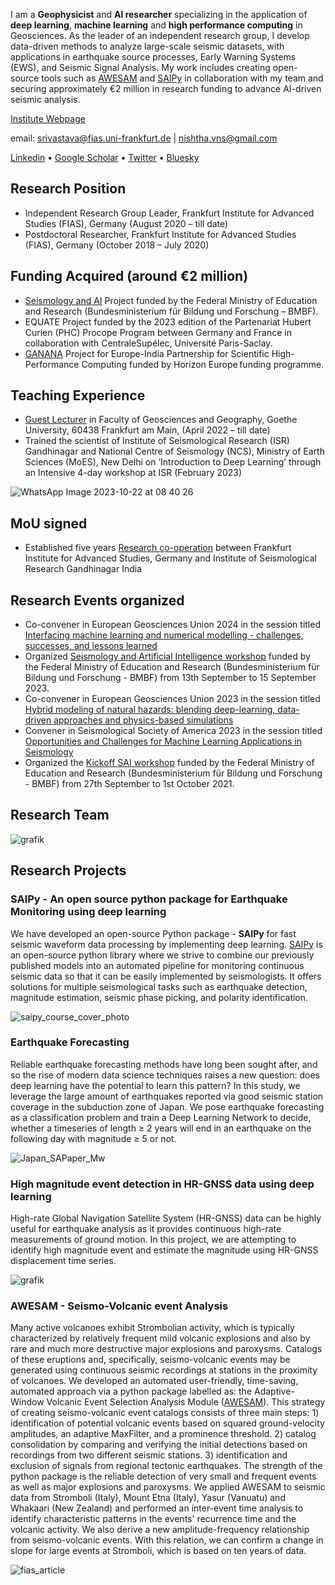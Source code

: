 I am a **Geophysicist** and **AI researcher** specializing in the application of **deep learning**, **machine learning** and **high performance computing** in Geosciences. As the leader of an independent research group, I develop data-driven methods to analyze large-scale seismic datasets, with applications in earthquake source processes, Early Warning Systems (EWS), and Seismic Signal Analysis. My work includes creating open-source tools such as [AWESAM](https://github.com/srivastavaresearchgroup/AWESAM) and [SAIPy](https://github.com/srivastavaresearchgroup/SAIPy) in collaboration with my team and securing approximately €2 million in research funding to advance AI-driven seismic analysis.

[Institute Webpage](https://www.fias.science/en/theoretical-sciences/research-groups/nishtha-srivastava/)

email: srivastava@fias.uni-frankfurt.de | nishtha.vns@gmail.com

[Linkedin](https://www.linkedin.com/in/nishtha-srivastava-82a273137/)       •             [Google Scholar](https://scholar.google.co.in/citations?user=NYnFDLYAAAAJ&hl=en)       •        [Twitter](https://twitter.com/nishthasrivastv)  •             [Bluesky](https://bsky.app/profile/nishthasrivastv.bsky.social)
## Research Position
- Independent Research Group Leader, Frankfurt Institute for Advanced Studies (FIAS), Germany (August 2020 – till date)
- Postdoctoral Researcher, Frankfurt Institute for Advanced Studies (FIAS), Germany (October 2018 – July 2020)


## Funding Acquired (around €2 million)
- [Seismology and AI](https://fias.institute/en/projects/sai-seismology-and-artificial-intelligence/) Project funded by the Federal Ministry of Education and Research (Bundesministerium für Bildung und Forschung – BMBF).
- EQUATE Project funded by the 2023 edition of the Partenariat Hubert Curien (PHC) Procope Program between Germany and France in collaboration with CentraleSupélec, Université Paris-Saclay.
- [GANANA](https://eurohpc-ju.europa.eu/new-eurohpc-project-strengthening-eu-india-ties-ganana-project-2025-02-14_en) Project for Europe-India Partnership for Scientific High-Performance Computing funded by Horizon Europe funding programme.


## Teaching Experience
- [Guest Lecturer](https://qis.server.uni-frankfurt.de/qisserver/rds?state=verpublish&status=init&vmfile=no&publishid=386447&moduleCall=webInfo&publishConfFile=webInfo&publishSubDir=veranstaltung) in Faculty of Geosciences and Geography, Goethe University, 60438 Frankfurt am Main, (April 2022 – till date)
- Trained the scientist of Institute of Seismological Research (ISR) Gandhinagar and National Centre of Seismology (NCS), Ministry of Earth Sciences (MoES), New Delhi   on ‘Introduction to Deep Learning’ through an Intensive 4-day workshop at ISR (February 2023)

 ![WhatsApp Image 2023-10-22 at 08 40 26](https://github.com/srivastavaresearchgroup/srivastavaresearchgroup.github.io/assets/98320065/f015ff6d-9d97-4b8e-9c7b-425e563a4b85)
 



## MoU signed
- Established five years [Research co-operation](https://fias.news/en/news-publicity/new-research-collaboration-on-artificial-intelligence-in-geophysics/) between Frankfurt Institute for Advanced Studies, Germany and Institute of Seismological Research Gandhinagar India

## Research Events organized
- Co-convener in European Geosciences Union 2024 in the session titled [Interfacing machine learning and numerical modelling - challenges, successes, and lessons learned](https://meetingorganizer.copernicus.org/EGU24/session/50537)
- Organized [Seismology and Artificial Intelligence workshop](https://fias.institute/en/events/conferences/2023/sai-2023/) funded by the Federal Ministry of Education and Research (Bundesministerium für Bildung und Forschung - BMBF) from 13th September to 15 September 2023.
- Co-convener in European Geosciences Union 2023 in the session titled [Hybrid modeling of natural hazards: blending deep-learning, data-driven approaches and physics-based simulations](https://meetingorganizer.copernicus.org/EGU23/session/46864)
- Convener in Seismological Society of America 2023 in the session titled [Opportunities and Challenges for Machine Learning Applications in Seismology](https://meetings.seismosoc.org/wp-content/uploads/2022/11/2023-Sessions.pdf)
- Organized the [Kickoff SAI workshop](https://fias.institute/en/events/conferences/2021/sai-kickoff-workshop/) funded by the Federal Ministry of Education and Research (Bundesministerium für Bildung und Forschung - BMBF) from 27th September to 1st October 2021.

## Research Team

![grafik](https://github.com/srivastavaresearchgroup/srivastavaresearchgroup.github.io/assets/98320065/cce98f9b-8e6d-4b74-a7b8-09a66ec65a4c)







## Research Projects
### **SAIPy** - An open source python package for Earthquake Monitoring using deep learning
We have developed an open-source Python package - **SAIPy** for fast seismic waveform data processing by implementing deep learning. [SAIPy](https://github.com/srivastavaresearchgroup/SAIPy) is an open-source python library where we strive to combine our previously published models into an automated pipeline for monitoring continuous seismic data so that it can be easily implemented by seismologists. It offers solutions for multiple seismological tasks such as earthquake detection, magnitude estimation, seismic phase picking, and polarity identification.


![saipy_course_cover_photo](https://github.com/srivastavaresearchgroup/srivastavaresearchgroup.github.io/assets/98320065/1f3cc16c-8d08-455c-aae2-98de9798359b)

### Earthquake Forecasting
Reliable earthquake forecasting methods have long been sought after, and so the rise of modern data science techniques raises a new question: does deep learning have the potential to learn this pattern? In this study, we leverage the large amount of earthquakes reported via good seismic station coverage in the subduction zone of Japan. We pose earthquake forecasting as a classification problem and train a Deep Learning Network to decide, whether a timeseries of length ≥ 2 years will end in an earthquake on the following day with magnitude ≥ 5 or not.


![Japan_SAPaper_Mw](https://github.com/srivastavaresearchgroup/srivastavaresearchgroup.github.io/assets/98320065/502995d0-91eb-4ee6-bb63-9dbc8681f449)

### High magnitude event detection in HR-GNSS data using deep learning

High-rate Global Navigation Satellite System (HR-GNSS) data can be highly useful for earthquake analysis as it provides continuous high-rate measurements of ground motion. In this project, we are attempting to identify high magnitude event and estimate the magnitude using HR-GNSS displacement time series.


![grafik](https://github.com/srivastavaresearchgroup/srivastavaresearchgroup.github.io/assets/98320065/90f21ed0-3c1e-467f-90c5-66af457899b9)

### **AWESAM** - Seismo-Volcanic event Analysis

Many active volcanoes exhibit Strombolian activity, which is typically characterized by relatively frequent mild volcanic explosions and also by rare and much more destructive major explosions and paroxysms. Catalogs of these eruptions and, specifically, seismo-volcanic events may be generated using continuous seismic recordings at stations in the proximity of volcanoes. We developed an automated user-friendly, time-saving, automated approach via a python package labelled as: the Adaptive-Window Volcanic Event Selection Analysis Module ([AWESAM](https://github.com/srivastavaresearchgroup/AWESAM)). This strategy of creating seismo-volcanic event catalogs consists of three main steps: 1) identification of potential volcanic events based on squared ground-velocity amplitudes, an adaptive MaxFilter, and a prominence threshold. 2) catalog consolidation by comparing and verifying the initial detections based on recordings from two different seismic stations. 3) identification and exclusion of signals from regional tectonic earthquakes. The strength of the python package is the reliable detection of very small and frequent events as well as major explosions and paroxysms. We applied AWESAM to seismic data from Stromboli (Italy), Mount Etna (Italy), Yasur (Vanuatu) and Whakaari (New Zealand) and performed an inter-event time analysis to identify characteristic patterns in the events' recurrence time and the volcanic activity. We also derive a new amplitude-frequency relationship from seismo-volcanic events. With this relation, we can confirm a change in slope for large events at Stromboli, which is based on ten years of data.


![fias_article](https://github.com/srivastavaresearchgroup/srivastavaresearchgroup.github.io/assets/98320065/2a5f3319-cb65-4a41-9b0a-4b06d36e97cf)



